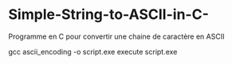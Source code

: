 # Simple-String-to-ASCII-in-C-
Programme en C pour convertir une chaine de caractère en ASCII

gcc ascii_encoding -o script.exe
execute script.exe
